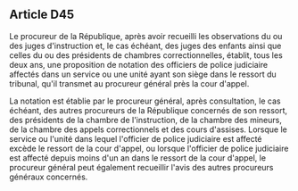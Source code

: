 Article D45
----
Le procureur de la République, après avoir recueilli les observations du ou des
juges d'instruction et, le cas échéant, des juges des enfants ainsi que celles
du ou des présidents de chambres correctionnelles, établit, tous les deux ans,
une proposition de notation des officiers de police judiciaire affectés dans un
service ou une unité ayant son siège dans le ressort du tribunal, qu'il transmet
au procureur général près la cour d'appel.

La notation est établie par le procureur général, après consultation, le cas
échéant, des autres procureurs de la République concernés de son ressort, des
présidents de la chambre de l'instruction, de la chambre des mineurs, de la
chambre des appels correctionnels et des cours d'assises. Lorsque le service ou
l'unité dans lequel l'officier de police judiciaire est affecté excède le
ressort de la cour d'appel, ou lorsque l'officier de police judiciaire est
affecté depuis moins d'un an dans le ressort de la cour d'appel, le procureur
général peut également recueillir l'avis des autres procureurs généraux
concernés.
